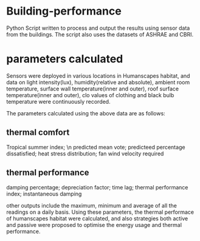 # Building-performance
Python Script written to process and output the results using sensor data from the buildings. The script also uses the datasets of ASHRAE and CBRI.

# parameters calculated
Sensors were deployed in various locations in Humanscapes habitat, and data on light intensity(lux), humidity(relative and absolute), ambient room temperature, surface wall temperature(inner and outer), roof surface temperature(inner and outer), clo values of clothing and black bulb temperature were continuously recorded.

The parameters calculated using the above data are as follows:
## thermal comfort 
Tropical summer index; \n
predicted mean vote;
predicteed percentage dissatisfied;
heat stress distribution;
fan wind velocity required

## thermal performance
damping percentage;
depreciation factor;
time lag;
thermal performance index;
instantaneous damping


other outputs include the maximum, minimum and average of all the readings on a daily basis. Using these parameters, the thermal performace of humanscapes habitat were calculated, and also strategies both active and passive were proposed to optimise the energy usage and thermal performance.
